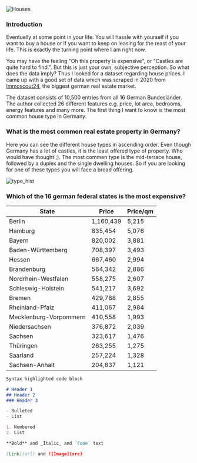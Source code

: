 ![Houses](/udacityhouseprices/docs/assets/houses.jpg)
### Introduction

Eventuelly at some point in your life.  You will hassle with yourself if you want to buy a house or if you want to keep on leasing for the reast of your life. This is exactly the turning point where I am right now.

You may have the feeling "Oh this property is expensive", or "Castles are quite hard to find.". But this is just your own, subjective perception. So what does the data imply?
Thus I looked for a dataset regarding house prices. I came up with a good set of data which was scraped in 2020 from [Immoscout24](https://www.immobilienscout24.de/), the biggest german real estate market.

The dataset consists of 10,500 entries from all 16 German Bundesländer. The author collected 26 different features e.g. price, lot area, bedrooms, energy features and many more. The first thing I want to know is the most common house type in Germany.

### What is the most common real estate property in Germany?

Here you can see the different house types in ascending order. Even though Germany has a lot of castles, it is the least offered type of property. Who would have thought ;). The most commen type is the mid-terrace house, followed by a duplex and the single dwelling houses. So if you are looking for one of these types you will face a broad offering.

![type_hist](/udacityhouseprices/docs/assets/type_hist.png)

### Which of the 16 german federal states is the most expensive?

| State                  | Price     | Price/qm |
|------------------------|-----------|----------|
|                 Berlin | 1,160,439 |    5,215 |
|                Hamburg |   835,454 |    5,076 |
|                 Bayern |   820,002 |    3,881 |
|      Baden-Württemberg |   708,397 |    3,493 |
|                 Hessen |   667,460 |    2,994 |
|            Brandenburg |   564,342 |    2,886 |
|    Nordrhein-Westfalen |   558,275 |    2,607 |
|     Schleswig-Holstein |   541,217 |    3,692 |
|                 Bremen |   429,788 |    2,855 |
|        Rheinland-Pfalz |   411,067 |    2,984 |
| Mecklenburg-Vorpommern |   410,558 |    1,993 |
|          Niedersachsen |   376,872 |    2,039 |
|                Sachsen |   323,617 |    1,476 |
|              Thüringen |   263,255 |    1,275 |
|               Saarland |   257,224 |    1,328 |
|         Sachsen-Anhalt |   204,837 |    1,121 |

```markdown
Syntax highlighted code block

# Header 1
## Header 2
### Header 3

- Bulleted
- List

1. Numbered
2. List

**Bold** and _Italic_ and `Code` text

[Link](url) and ![Image](src)
```
